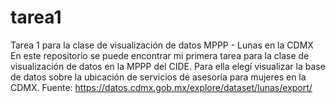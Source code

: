 # tarea1
Tarea 1 para la clase de visualización de datos MPPP - Lunas en la CDMX
En este repositorio se puede encontrar mi primera tarea para la clase de visualización de datos en la MPPP del CIDE. Para ella elegí visualizar la base de datos sobre la ubicación de servicios de asesoría para mujeres en la CDMX. Fuente: https://datos.cdmx.gob.mx/explore/dataset/lunas/export/ 
